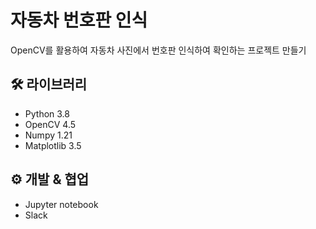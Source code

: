 # 자동차 번호판 인식
OpenCV를 활용하여 자동차 사진에서 번호판 인식하여 확인하는 프로젝트 만들기

## 🛠️ 라이브러리
* Python 3.8
* OpenCV 4.5
* Numpy 1.21
* Matplotlib 3.5

## ⚙️ 개발 & 협업
* Jupyter notebook
* Slack
